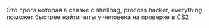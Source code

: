 Это прога которая в связке с shellbag, process hacker, everything поможет быстрее найти читы у человека на проверке в CS2
